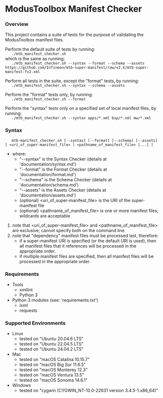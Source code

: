# ModusToolbox Manifest Checker

### Overview
This project contains a suite of tests for the purpose of validating the ModusToolbox manifest files.

Perform the default suite of tests by running:<br>
`    ./mtb_manifest_checker.sh    `<br>
which is the same as running:<br>
`    ./mtb_manifest_checker.sh --syntax --format --schema --assets https://github.com/Infineon/mtb-super-manifest/raw/v2.X/mtb-super-manifest-fv2.xml    `

Perform all tests in the suite, except the "format" tests, by running:<br>
`    ./mtb_manifest_checker.sh --syntax --schema --assets    `

Perform the "format" tests only, by running:<br>
`    ./mtb_manifest_checker.sh --format    `

Perform the "syntax" tests only on a specified set of local manifest files, by running:<br>
`    ./mtb_manifest_checker.sh --syntax apps/*.xml bsp/*.xml mw/*.xml    `

### Syntax
`    mtb-manifest_checker.sh [--syntax] [--format] [--schema] [--assets] [ <uri_of_super-manifest_file> | <pathname_of_manifest_file> [...] ]    `<br>
- where:
    - "--syntax" is the Syntax Checker (details at 'documentation/syntax.md')
    - "--format" is the Format Checker (details at 'documentation/format.md')
    - "--schema" is the Schema Checker (details at 'documentation/schema.md')
    - "--assets" is the Assets Checker (details at 'documentation/assets.md')
    - (optional) <uri_of_super-manifest_file> is the URI of the super-manifest file
    - (optional) <pathname_of_manifest_file> is one or more manifest files; wildcards are acceptable

1. note that <uri_of_super-manifest_file> and <pathname_of_manifest_file> are exclusive; cannot specify both on the command line
2. note that "dependency" manifest files must be processed last, therefore:<br>
    - if a super-manifest URI is specified (or the default URI is used), then all manifest files that it references will be processed in the appropriate order.
    - if multiple manifest files are specified, then all manifest files will be processed in the appropriate order.

### Requirements
- Tools
    - xmllint
    - Python 3
- Python 3 modules (see: 'requirements.txt')
    - lxml
    - requests

### Supported Environments
- Linux
    - tested on "Ubuntu 20.04.6 LTS"
    - tested on "Ubuntu 22.04.5 LTS"
    - tested on "Ubuntu 24.04.2 LTS"
- Mac
    - tested on "macOS Catalina 10.15.7"
    - tested on "macOS Big Sur 11.6.5"
    - tested on "macOS Monterey 12.3"
    - tested on "macOS Ventura 13.5"
    - tested on "macOS Sonoma 14.6.1"
- Windows
    - tested on "cygwin (CYGWIN_NT-10.0-22631 version 3.4.5-1.x86_64)"
